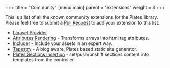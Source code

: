 +++
title = "Community"
[menu.main]
parent = "extensions"
weight = 3
+++

This is a list of all the known community extensions for the Plates library. Please feel free to submit a [Pull Request](https://github.com/thephpleague/plates) to add your extension to this list.

- [Laravel Provider](https://github.com/franzliedke/laravel-plates)
- [Attributes Rendering](https://github.com/RobinDev/platesAttributes) - Transforms arrays into html tag attributes.
- [Includer](https://github.com/odahcam/plates-includer) - Include your assets in an expert way.
- [Tapestry](https://github.com/tapestry-cloud/tapestry) - A blog aware, Plates based static site generator.
- [Plates Sections Insertion](https://github.com/kros/PlatesSectionsInsertion) - set/push/unshift sections content into templates from the controller.
